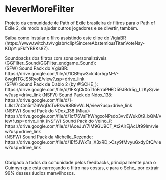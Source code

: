 # NeverMoreFilter
<p>Projeto da comunidade de Path of Exile brasileira de filtros para o Path of Exile 2, de modo a ajudar outros jogadores e se divertir, também.</p>
<p>Saiba como instalar o filtro assistindo este clipe do VigiaBR (https://www.twitch.tv/vigiabr/clip/SincereAbstemiousTitanVoteNay-KDpYIpFkfYBRKs8Z).</p>
<p>Soundpacks dos filtros com sons personalizáveis (GGFilter_Sound/GGFilter_endgame_Sound):</br>
(SFW) Sound Pack do VigiaBR: https://drive.google.com/file/d/1CB9qw3ckl4cr5grM-V-8wgNTGJS5RyoE/view?usp=drive_link</br>
(SFW) Sound Pack de Diablo 2 (by @SCHE_): https://drive.google.com/file/d/1FKqCkXoT1oFrraPHED59JBdr5g_LzKyS/view?usp=drive_link
(NSFW) Sound Pack do Ndox_138: https://drive.google.com/file/d/1-LJlsz7nCm5r1Z6WqDcTwRkw98B9vWLN/view?usp=drive_link</br>
(NSFW) Sound Pack do NDox_138 (Miau): https://drive.google.com/file/d/1cf76VsFhWhgxoNPedo3vv6WukOt9_bQM/view?usp=drive_link
(NSFW) Sound Pack do Velho_P: https://drive.google.com/file/d/1AceJuY7IM9GU9CT_At2AirEjAcUt99Im/view?usp=drive_link</br>
(NSFW) Sound Pack da Michelle_Rezende: https://drive.google.com/file/d/1Ef5JWxTs_X3xRD_xCsy9fMvyuGxdyCtQ/view?usp=drive_link</br>
</p>
</br>
Obrigado a todos da comunidade pelos feedbacks, principalmente para o Guinnyn que está carregando o filtro nas costas, e para o Sche_ por extrair 99% desses áudios maravilhosos.

